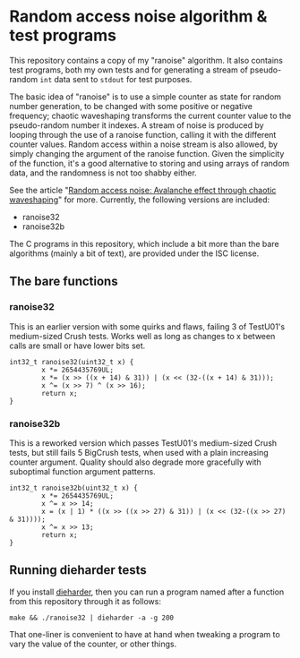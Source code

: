 Random access noise algorithm & test programs
=============================================

This repository contains a copy of my "ranoise" algorithm. It also contains test programs, both my own tests and for generating a stream of pseudo-random `int` data sent to `stdout` for test purposes.

The basic idea of "ranoise" is to use a simple counter as state for random number generation, to be changed with some positive or negative frequency; chaotic waveshaping transforms the current counter value to the pseudo-random number it indexes. A stream of noise is produced by looping through the use of a ranoise function, calling it with the different counter values. Random access within a noise stream is also allowed, by simply changing the argument of the ranoise function. Given the simplicity of the function, it's a good alternative to storing and using arrays of random data, and the randomness is not too shabby either.

See the article "[Random access noise: Avalanche effect through chaotic waveshaping](https://joelkp.frama.io/blog/ran-chaos-waveshape.html)" for more. Currently, the following versions are included:
 * ranoise32
 * ranoise32b

The C programs in this repository, which include a bit more than the bare algorithms (mainly a bit of text), are provided under the ISC license.

The bare functions
------------------

### ranoise32
This is an earlier version with some quirks and flaws, failing 3 of TestU01's medium-sized Crush tests. Works well as long as changes to x between calls are small or have lower bits set.
```
int32_t ranoise32(uint32_t x) {
        x *= 2654435769UL;
        x *= (x >> ((x + 14) & 31)) | (x << (32-((x + 14) & 31)));
        x ^= (x >> 7) ^ (x >> 16);
        return x;
}
```

### ranoise32b
This is a reworked version which passes TestU01's medium-sized Crush tests, but still fails 5 BigCrush tests, when used with a plain increasing counter argument. Quality should also degrade more gracefully with suboptimal function argument patterns.
```
int32_t ranoise32b(uint32_t x) {
        x *= 2654435769UL;
        x ^= x >> 14;
        x = (x | 1) * ((x >> ((x >> 27) & 31)) | (x << (32-((x >> 27) & 31))));
        x ^= x >> 13;
        return x;
}
```

Running dieharder tests
-----------------------

If you install [dieharder](https://webhome.phy.duke.edu/~rgb/General/dieharder.php), then you can run a program named after a function from this repository through it as follows:

```
make && ./ranoise32 | dieharder -a -g 200

```

That one-liner is convenient to have at hand when tweaking a program to vary the value of the counter, or other things.
